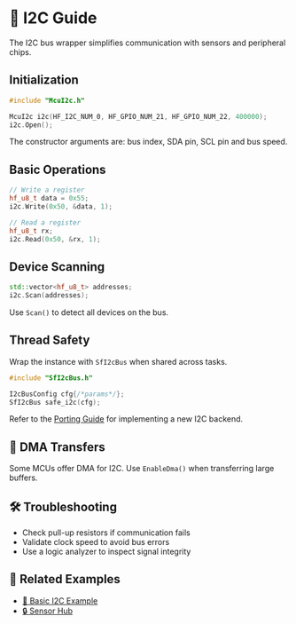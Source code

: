 # 🔄 I2C Guide

The I2C bus wrapper simplifies communication with sensors and peripheral chips.

## Initialization

```cpp
#include "McuI2c.h"

McuI2c i2c(HF_I2C_NUM_0, HF_GPIO_NUM_21, HF_GPIO_NUM_22, 400000);
i2c.Open();
```

The constructor arguments are: bus index, SDA pin, SCL pin and bus speed.

## Basic Operations

```cpp
// Write a register
hf_u8_t data = 0x55;
i2c.Write(0x50, &data, 1);

// Read a register
hf_u8_t rx;
i2c.Read(0x50, &rx, 1);
```

## Device Scanning

```cpp
std::vector<hf_u8_t> addresses;
i2c.Scan(addresses);
```

Use `Scan()` to detect all devices on the bus.

## Thread Safety

Wrap the instance with `SfI2cBus` when shared across tasks.

```cpp
#include "SfI2cBus.h"

I2cBusConfig cfg{/*params*/};
SfI2cBus safe_i2c(cfg);
```

Refer to the [Porting Guide](porting-guide.md) for implementing a new I2C backend.

## 🚀 DMA Transfers
Some MCUs offer DMA for I2C. Use `EnableDma()` when transferring large buffers.

## 🛠️ Troubleshooting
- Check pull-up resistors if communication fails
- Validate clock speed to avoid bus errors
- Use a logic analyzer to inspect signal integrity

## 🔗 Related Examples
- [🔄 Basic I2C Example](../examples/basic-i2c.md)
- [🔒 Sensor Hub](../examples/sensor-hub.md)
